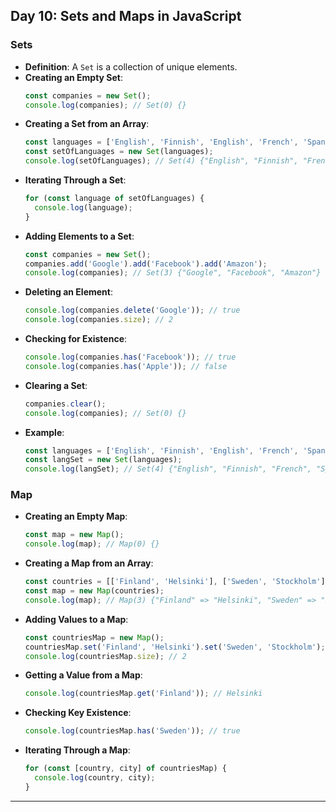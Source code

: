 

## Day 10: Sets and Maps in JavaScript

### Sets
- **Definition**: A `Set` is a collection of unique elements.
- **Creating an Empty Set**:
  ```javascript
  const companies = new Set();
  console.log(companies); // Set(0) {}
  ```
- **Creating a Set from an Array**:
  ```javascript
  const languages = ['English', 'Finnish', 'English', 'French', 'Spanish', 'English', 'French'];
  const setOfLanguages = new Set(languages);
  console.log(setOfLanguages); // Set(4) {"English", "Finnish", "French", "Spanish"}
  ```
- **Iterating Through a Set**:
  ```javascript
  for (const language of setOfLanguages) {
    console.log(language);
  }
  ```
- **Adding Elements to a Set**:
  ```javascript
  const companies = new Set();
  companies.add('Google').add('Facebook').add('Amazon');
  console.log(companies); // Set(3) {"Google", "Facebook", "Amazon"}
  ```
- **Deleting an Element**:
  ```javascript
  console.log(companies.delete('Google')); // true
  console.log(companies.size); // 2
  ```
- **Checking for Existence**:
  ```javascript
  console.log(companies.has('Facebook')); // true
  console.log(companies.has('Apple')); // false
  ```
- **Clearing a Set**:
  ```javascript
  companies.clear();
  console.log(companies); // Set(0) {}
  ```
- **Example**:
  ```javascript
  const languages = ['English', 'Finnish', 'English', 'French', 'Spanish'];
  const langSet = new Set(languages);
  console.log(langSet); // Set(4) {"English", "Finnish", "French", "Spanish"}
  ```

### Map
- **Creating an Empty Map**:
  ```javascript
  const map = new Map();
  console.log(map); // Map(0) {}
  ```
- **Creating a Map from an Array**:
  ```javascript
  const countries = [['Finland', 'Helsinki'], ['Sweden', 'Stockholm'], ['Norway', 'Oslo']];
  const map = new Map(countries);
  console.log(map); // Map(3) {"Finland" => "Helsinki", "Sweden" => "Stockholm", "Norway" => "Oslo"}
  ```
- **Adding Values to a Map**:
  ```javascript
  const countriesMap = new Map();
  countriesMap.set('Finland', 'Helsinki').set('Sweden', 'Stockholm');
  console.log(countriesMap.size); // 2
  ```
- **Getting a Value from a Map**:
  ```javascript
  console.log(countriesMap.get('Finland')); // Helsinki
  ```
- **Checking Key Existence**:
  ```javascript
  console.log(countriesMap.has('Sweden')); // true
  ```
- **Iterating Through a Map**:
  ```javascript
  for (const [country, city] of countriesMap) {
    console.log(country, city);
  }
  ```

---

